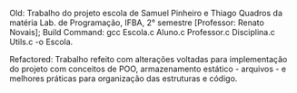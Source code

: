 Old:
  Trabalho do projeto escola de Samuel Pinheiro e Thiago Quadros da matéria Lab. de Programação, IFBA, 2° semestre [Professor: Renato Novais];
  Build Command: gcc Escola.c Aluno.c Professor.c Disciplina.c Utils.c -o Escola.

Refactored:
  Trabalho refeito com alterações voltadas para implementação do projeto com conceitos de POO, armazenamento estático - arquivos - e melhores práticas para organização das estruturas e código.
